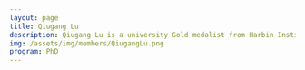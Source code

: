```yaml
---
layout: page
title: Qiugang Lu
description: Qiugang Lu is a university Gold medalist from Harbin Institute of Technology, China. He is working towards a PhD on adaptive control of paper machines.
img: /assets/img/members/QiugangLu.png
program: PhD
---
```


<img class="profile_img" src="{{ page.img | prepend: site.baseurl | prepend: site.url }}" alt=""/>